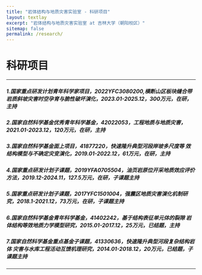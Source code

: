 ```yaml
---
title: "岩体结构与地质灾害实验室 - 科研项目"
layout: textlay
excerpt: "岩体结构与地质灾害实验室 at 吉林大学（朝阳校区）"
sitemap: false
permalink: /research/
---
```


# 科研项目

---

##### 1.国家重点研发计划青年科学家项目，2022YFC3080200,横断山区板块缝合带岩质斜坡灾害时空孕育与脆性破坏演化，2023.01-2025.12，300万元，在研，主持

##### 2.国家自然科学基金优秀青年科学基金，42022053，工程地质与地质灾害，2021.01-2023.12，120万元，在研，主持

##### 3.国家自然科学基金面上项目，41877220，快速隆升典型河段岸坡多尺度等 效结构模型与不确定灾变演化，2019.01-2022.12，61万元，在研，主持

##### 4.国家重点研发计划子课题，2019YFA0705504，油页岩原位开采地质效应评价方法，2019.12-2024.11，127.5万元，在研，子课题主持

##### 5.国家重点研发计划子课题，2017YFC1501004，强震区地质灾害演化机制研究，2018.1-2021.12，73万元，在研，子课题主持

##### 6.国家自然科学基金青年科学基金，41402242，基于结构表征单元体的裂隙 岩体结构等效地质力学模型研究，2015.01-2017.12，25万元，已结题，主持

##### 7.国家自然科学基金重点基金子课题，41330636，快速隆升典型河段复杂结构岩体 灾害与水库工程活动互馈机理研究，2014.01-2018.12，20万元，已结题，子课题主持

---



